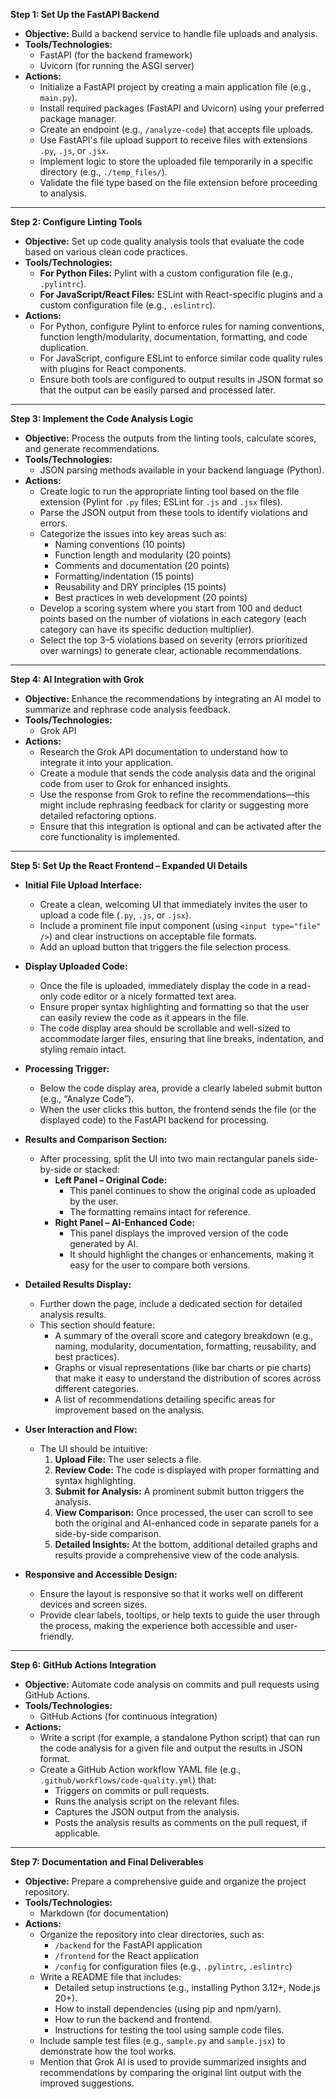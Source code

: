 **Step 1: Set Up the FastAPI Backend**  
- **Objective:** Build a backend service to handle file uploads and analysis.  
- **Tools/Technologies:**  
  - FastAPI (for the backend framework)  
  - Uvicorn (for running the ASGI server)  
- **Actions:**  
  - Initialize a FastAPI project by creating a main application file (e.g., `main.py`).  
  - Install required packages (FastAPI and Uvicorn) using your preferred package manager.  
  - Create an endpoint (e.g., `/analyze-code`) that accepts file uploads.  
  - Use FastAPI's file upload support to receive files with extensions `.py`, `.js`, or `.jsx`.  
  - Implement logic to store the uploaded file temporarily in a specific directory (e.g., `./temp_files/`).  
  - Validate the file type based on the file extension before proceeding to analysis.

---

**Step 2: Configure Linting Tools**  
- **Objective:** Set up code quality analysis tools that evaluate the code based on various clean code practices.  
- **Tools/Technologies:**  
  - **For Python Files:** Pylint with a custom configuration file (e.g., `.pylintrc`).  
  - **For JavaScript/React Files:** ESLint with React-specific plugins and a custom configuration file (e.g., `.eslintrc`).  
- **Actions:**  
  - For Python, configure Pylint to enforce rules for naming conventions, function length/modularity, documentation, formatting, and code duplication.  
  - For JavaScript, configure ESLint to enforce similar code quality rules with plugins for React components.  
  - Ensure both tools are configured to output results in JSON format so that the output can be easily parsed and processed later.

---

**Step 3: Implement the Code Analysis Logic**  
- **Objective:** Process the outputs from the linting tools, calculate scores, and generate recommendations.  
- **Tools/Technologies:**  
  - JSON parsing methods available in your backend language (Python).  
- **Actions:**  
  - Create logic to run the appropriate linting tool based on the file extension (Pylint for `.py` files; ESLint for `.js` and `.jsx` files).  
  - Parse the JSON output from these tools to identify violations and errors.  
  - Categorize the issues into key areas such as:  
    - Naming conventions (10 points)  
    - Function length and modularity (20 points)  
    - Comments and documentation (20 points)  
    - Formatting/indentation (15 points)  
    - Reusability and DRY principles (15 points)  
    - Best practices in web development (20 points)  
  - Develop a scoring system where you start from 100 and deduct points based on the number of violations in each category (each category can have its specific deduction multiplier).  
  - Select the top 3–5 violations based on severity (errors prioritized over warnings) to generate clear, actionable recommendations.

---

**Step 4: AI Integration with Grok**  
- **Objective:** Enhance the recommendations by integrating an AI model to summarize and rephrase code analysis feedback.  
- **Tools/Technologies:**  
  - Grok API
- **Actions:**  
  - Research the Grok API documentation to understand how to integrate it into your application.  
  - Create a module that sends the code analysis data and the original code from user to Grok for enhanced insights.  
  - Use the response from Grok to refine the recommendations—this might include rephrasing feedback for clarity or suggesting more detailed refactoring options.  
  - Ensure that this integration is optional and can be activated after the core functionality is implemented.
---

**Step 5: Set Up the React Frontend – Expanded UI Details**

- **Initial File Upload Interface:**  
  - Create a clean, welcoming UI that immediately invites the user to upload a code file (`.py`, `.js`, or `.jsx`).  
  - Include a prominent file input component (using `<input type="file" />`) and clear instructions on acceptable file formats.  
  - Add an upload button that triggers the file selection process.

- **Display Uploaded Code:**  
  - Once the file is uploaded, immediately display the code in a read-only code editor or a nicely formatted text area.  
  - Ensure proper syntax highlighting and formatting so that the user can easily review the code as it appears in the file.  
  - The code display area should be scrollable and well-sized to accommodate larger files, ensuring that line breaks, indentation, and styling remain intact.

- **Processing Trigger:**  
  - Below the code display area, provide a clearly labeled submit button (e.g., “Analyze Code”).  
  - When the user clicks this button, the frontend sends the file (or the displayed code) to the FastAPI backend for processing.
  
- **Results and Comparison Section:**  
  - After processing, split the UI into two main rectangular panels side-by-side or stacked:  
    - **Left Panel – Original Code:**  
      - This panel continues to show the original code as uploaded by the user.  
      - The formatting remains intact for reference.
    - **Right Panel – AI-Enhanced Code:**  
      - This panel displays the improved version of the code generated by AI.  
      - It should highlight the changes or enhancements, making it easy for the user to compare both versions.
  
- **Detailed Results Display:**  
  - Further down the page, include a dedicated section for detailed analysis results.  
  - This section should feature:  
    - A summary of the overall score and category breakdown (e.g., naming, modularity, documentation, formatting, reusability, and best practices).  
    - Graphs or visual representations (like bar charts or pie charts) that make it easy to understand the distribution of scores across different categories.  
    - A list of recommendations detailing specific areas for improvement based on the analysis.
  
- **User Interaction and Flow:**  
  - The UI should be intuitive:  
    1. **Upload File:** The user selects a file.
    2. **Review Code:** The code is displayed with proper formatting and syntax highlighting.
    3. **Submit for Analysis:** A prominent submit button triggers the analysis.
    4. **View Comparison:** Once processed, the user can scroll to see both the original and AI-enhanced code in separate panels for a side-by-side comparison.
    5. **Detailed Insights:** At the bottom, additional detailed graphs and results provide a comprehensive view of the code analysis.
  
- **Responsive and Accessible Design:**  
  - Ensure the layout is responsive so that it works well on different devices and screen sizes.  
  - Provide clear labels, tooltips, or help texts to guide the user through the process, making the experience both accessible and user-friendly.


---

**Step 6: GitHub Actions Integration**  
- **Objective:** Automate code analysis on commits and pull requests using GitHub Actions.  
- **Tools/Technologies:**  
  - GitHub Actions (for continuous integration)  
- **Actions:**  
  - Write a script (for example, a standalone Python script) that can run the code analysis for a given file and output the results in JSON format.  
  - Create a GitHub Action workflow YAML file (e.g., `.github/workflows/code-quality.yml`) that:  
    - Triggers on commits or pull requests.  
    - Runs the analysis script on the relevant files.  
    - Captures the JSON output from the analysis.  
    - Posts the analysis results as comments on the pull request, if applicable.

---

**Step 7: Documentation and Final Deliverables**  
- **Objective:** Prepare a comprehensive guide and organize the project repository.  
- **Tools/Technologies:**  
  - Markdown (for documentation)  
- **Actions:**  
  - Organize the repository into clear directories, such as:  
    - `/backend` for the FastAPI application  
    - `/frontend` for the React application  
    - `/config` for configuration files (e.g., `.pylintrc`, `.eslintrc`)  
  - Write a README file that includes:  
    - Detailed setup instructions (e.g., installing Python 3.12+, Node.js 20+).  
    - How to install dependencies (using pip and npm/yarn).  
    - How to run the backend and frontend.  
    - Instructions for testing the tool using sample code files.  
  - Include sample test files (e.g., `sample.py` and `sample.jsx`) to demonstrate how the tool works.  
  - Mention that Grok AI is used to provide summarized insights and recommendations by comparing the original lint output with the improved suggestions.
